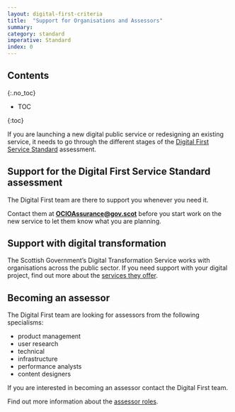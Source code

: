 ```yaml
---
layout: digital-first-criteria
title:  "Support for Organisations and Assessors"
summary:
category: standard
imperative: Standard
index: 0
---
```


## Contents
{:.no_toc}
* TOC

{:toc}
<!--TOC max3-->

If you are launching a new digital public service or redesigning an existing service, it needs to go through the different stages of the [Digital First Service Standard](/standards/digital-first/) assessment.

## Support for the Digital First Service Standard assessment

The Digital First team are there to support you whenever you need it.

Contact them at **OCIOAssurance@gov.scot** before you start work on the new service to let them know what you are planning.

## Support with digital transformation

The Scottish Government’s Digital Transformation Service works with organisations across the public sector. If you need support with your digital project, find out more about the [services they offer](/services/digital-transformation-service/).

## Becoming an assessor

The Digital First team are looking for assessors from the following specialisms:

* product management
* user research
* technical
* infrastructure
* performance analysts
* content designers

If you are interested in becoming an assessor contact the Digital First team.

Find out more information about the [assessor roles](/assessments/assessment-panel-roles).
